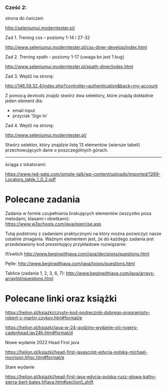 ### Cześć 2:

strona do ćwiczeń:

http://seleniumui.moderntester.pl/


Zad 1. Trening css – poziomy 1-14 i 27-32

http://www.seleniumui.moderntester.pl/css-diner-develop/index.html

Zad 2. Trening xpath – poziomy 1-17 (uwaga bo jest 1 bug)

http://www.seleniumui.moderntester.pl/xpath-diner/index.html


Zad 3. Wejdź na stronę:

http://146.59.32.4/index.php?controller=authentication&back=my-account

Z pomocą devtools znajdz stwórz dwa selektory, które znajdą dokładnie jeden element dla:
- email input
- przycisk ’Sign In’


Zad 4. Wejdź na stronę:

http://www.seleniumui.moderntester.pl/

Stwórz selektor, który znajdzie listę 13 elementów (wiersze tabeli) przechowujących dane o poszczególnych górach.


---
ściąga z lokatorami:

https://www.red-gate.com/simple-talk/wp-content/uploads/imported/1269-Locators_table_1_0_2.pdf




# Polecane zadania
Zadania w formie uzupełniania brakujących elementów (wszystko poza metodami, klasami i obietkami):
https://www.w3schools.com/java/exercise.asp

Tutaj podstrony z zadaniami praktycznymi na który można poćwiczyć nasze ostatnie zmagania. Ważnym elementem jest, że do każdego zadania jest przedstawiony kod prezentujący przykładowe rozwiązanie:

If/swtich
http://www.beginwithjava.com/java/decisions/questions.html

Pętle:
http://www.beginwithjava.com/java/loops/questions.html

Tablice (zadania 1, 2, 3, 6, 7):
http://www.beginwithjava.com/java/arrays-arraylist/questions.html

# Polecane linki oraz książki
https://helion.pl/ksiazki/czysty-kod-podrecznik-dobrego-programisty-robert-c-martin,czykov.htm#format/e

https://helion.pl/ksiazki/java-w-24-godziny-wydanie-viii-rogers-cadenhead,jav24h.htm#format/d

Nowe wydanie 2022 Head First java 

https://helion.pl/ksiazki/head-first-javascript-edycja-polska-michael-morrison,hfjsc.htm#format/e

Stare wydanie

https://helion.pl/ksiazki/head-first-java-edycja-polska-rusz-glowa-kathy-sierra-bert-bates,hfjava.htm#section1_shift

